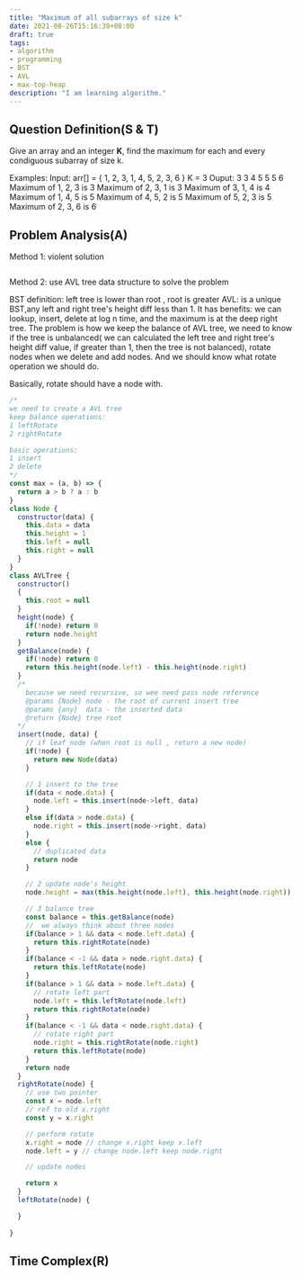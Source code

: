 ```yaml
---
title: "Maximum of all subarrays of size k"
date: 2021-08-26T15:16:39+08:00
draft: true
tags:
- algorithm
- programming
- BST
- AVL
- max-top-heap
description: "I am learning algorithm."
---
```

## Question Definition(S & T)

Give an array and an integer **K**, find the maximum for each and every condiguous subarray of size k.

Examples: 
Input: arr[] = { 1, 2, 3, 1, 4, 5, 2, 3, 6 } K = 3
Ouput: 3 3 4 5 5 5 6
Maximum of 1, 2, 3 is 3
Maximum of 2, 3, 1 is 3
Maximum of 3, 1, 4 is 4
Maximum of 1, 4, 5 is 5
Maximum of 4, 5, 2 is 5
Maximum of 5, 2, 3 is 5
Maximum of 2, 3, 6 is 6

## Problem Analysis(A)
Method 1: violent solution

``` js

```

Method 2: use AVL tree data structure to solve the problem

BST definition: left tree is lower than root , root is greater 
AVL: is a unique BST,any left and right tree's height diff less than 1. It has benefits: we can lookup, insert, delete at log n time, and the maximum is  at the deep right tree. The problem is how we keep the balance of AVL tree,  we need to know if the tree is unbalanced( we can calculated the left tree and right tree's height diff value, if greater than 1, then the tree is not balanced), rotate nodes when we delete and add nodes. And we should know what rotate operation we should do.

Basically, rotate should have a node with.


``` js
/*
we need to create a AVL tree
keep balance operations:
1 leftRotate
2 rightRotate

basic operations:
1 insert
2 delete
*/
const max = (a, b) => {
  return a > b ? a : b
}
class Node {
  constructor(data) {
    this.data = data
    this.height = 1
    this.left = null
    this.right = null
  }
}
class AVLTree {
  constructor()
  {
    this.root = null
  }
  height(node) {
    if(!node) return 0
    return node.height
  }
  getBalance(node) {
    if(!node) return 0
    return this.height(node.left) - this.height(node.right)
  }
  /*
    because we need recursive, so wee need pass node reference 
    @params {Node} node - the root of current insert tree
    @params {any}  data - the inserted data
    @return {Node} tree root 
  */
  insert(node, data) {
    // if leaf node (when root is null , return a new node)
    if(!node) {
      return new Node(data)
    }

    // 1 insert to the tree
    if(data < node.data) {
      node.left = this.insert(node->left, data)
    }
    else if(data > node.data) {
      node.right = this.insert(node->right, data)
    }
    else {
      // duplicated data
      return node
    }

    // 2 update node's height
    node.height = max(this.height(node.left), this.height(node.right)) + 1

    // 3 balance tree
    const balance = this.getBalance(node)
    //  we always think about three nodes
    if(balance > 1 && data < node.left.data) {
      return this.rightRotate(node)
    }
    if(balance < -1 && data > node.right.data) {
      return this.leftRotate(node)
    }
    if(balance > 1 && data > node.left.data) {
      // rotate left part
      node.left = this.leftRotate(node.left)
      return this.rightRotate(node)
    }
    if(balance < -1 && data < node.right.data) {
      // rotate right part
      node.right = this.rightRotate(node.right)
      return this.leftRotate(node)
    }
    return node
  }
  rightRotate(node) {
    // use two pointer
    const x = node.left
    // ref to old x.right
    const y = x.right

    // perform rotate
    x.right = node // change x.right keep x.left
    node.left = y // change node.left keep node.right

    // update nodes

    return x
  }
  leftRotate(node) {

  }
  
}

```


## Time Complex(R)



